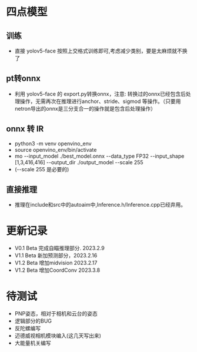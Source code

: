 # 四点模型
## 训练
- 直接 yolov5-face 按照上交格式训练即可,考虑减少类别，要是太麻烦就不换了

## pt转onnx
- 利用 yolov5-face 的 export.py转换onnx，注意: 转换过的onnx已经包含后处理操作，无需再次在推理进行anchor、stride、sigmod 等操作。（只要用netron导出的onnx是三分支合一的操作就是包含后处理操作）

## onnx 转 IR
- python3 -m venv openvino_env
- source openvino_env/bin/activate
- mo --input_model ./best_model.onnx --data_type FP32 --input_shape [1,3,416,416] --output_dir ./output_model --scale 255     
- (--scale 255 是必要的)

## 直接推理
- 推理在include和src中的autoaim中,Inference.h/Inference.cpp已经弃用。

# 更新记录
- V0.1 Beta 完成自瞄推理部分. 2023.2.9
- V1.1 Beta 新加预测部分，2023.2.16
- V1.2 Beta 增加midvision 2023.2.17
- V1.2 Beta 增加CoordConv 2023.3.8
# 待测试
- PNP姿态，相对于相机和云台的姿态
- 逻辑部分的BUG
- 反陀螺编写
- 迈德威视相机模块编入(这几天写出来)
- 大能量机关编写

